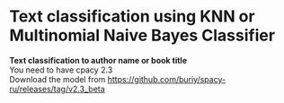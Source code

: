 # Text classification using KNN or Multinomial Naive Bayes Classifier  

**Text classification to author name or book title**  
You need to have cpacy 2.3  
Download the model from https://github.com/buriy/spacy-ru/releases/tag/v2.3_beta